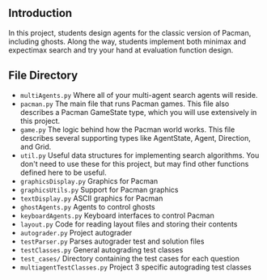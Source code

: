 ## Introduction
In this project, students design agents for the classic version of Pacman, including ghosts. Along the way, students implement both minimax and expectimax search and try your hand at evaluation function design.
## File Directory
- `multiAgents.py`	Where all of your multi-agent search agents will reside.
- `pacman.py`	The main file that runs Pacman games. This file also describes a Pacman GameState type, which you will use extensively in this project.
- `game.py`	The logic behind how the Pacman world works. This file describes several supporting types like AgentState, Agent, Direction, and Grid.
- `util.py`	Useful data structures for implementing search algorithms. You don't need to use these for this project, but may find other functions defined here to be useful.
- `graphicsDisplay.py`	Graphics for Pacman
- `graphicsUtils.py`	Support for Pacman graphics
- `textDisplay.py`	ASCII graphics for Pacman
- `ghostAgents.py`	Agents to control ghosts
- `keyboardAgents.py`	Keyboard interfaces to control Pacman
- `layout.py`	Code for reading layout files and storing their contents
- `autograder.py`	Project autograder
- `testParser.py`	Parses autograder test and solution files
- `testClasses.py`	General autograding test classes
- `test_cases/`	Directory containing the test cases for each question
- `multiagentTestClasses.py`	Project 3 specific autograding test classes
